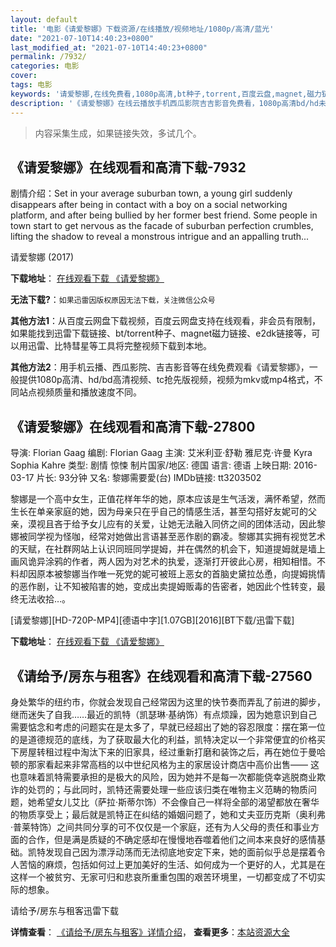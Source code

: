 ```yaml
---
layout: default
title: '电影《请爱黎娜》下载资源/在线播放/视频地址/1080p/高清/蓝光'
date: "2021-07-10T14:40:23+0800"
last_modified_at: "2021-07-10T14:40:23+0800"
permalink: /7932/
categories: 电影
cover:
tags: 电影
keywords: '请爱黎娜,在线免费看,1080p高清,bt种子,torrent,百度云盘,magnet,磁力链,迅雷下载资源'
description: '《请爱黎娜》在线云播放手机西瓜影院吉吉影音免费看，1080p高清bd/hd未删减完整版和tc抢先枪版，mkv/mp4格式，附带bt/torrent种子、magnet/磁力链、百度云盘、网盘资源迅雷下载链接'
---
```


>内容采集生成，如果链接失效，多试几个。


## 《请爱黎娜》在线观看和高清下载-7932

剧情介绍：Set in your average suburban town, a young girl suddenly disappears after being in contact with a boy on a social networking platform, and after being bullied by her former best friend. Some people in town start to get nervous as the facade of suburban perfection crumbles, lifting the shadow to reveal a monstrous intrigue and an appalling truth...


请爱黎娜 (2017)

**下载地址**： [在线观看下载 《请爱黎娜》](https://www.btbtdy.me/btdy/dy11874.html) 


**无法下载?**：`如果迅雷因版权原因无法下载，关注微信公众号 `

**其他方法1**：从百度云网盘下载视频，百度云网盘支持在线观看，非会员有限制，如果能找到迅雷下载链接、bt/torrent种子、magnet磁力链接、e2dk链接等，可以用迅雷、比特彗星等工具将完整视频下载到本地。

**其他方法2**：用手机云播、西瓜影院、吉吉影音等在线免费观看《请爱黎娜》，一般提供1080p高清、hd/bd高清视频、tc抢先版视频，视频为mkv或mp4格式，不同站点视频质量和播放速度不同。


## 《请爱黎娜》在线观看和高清下载-27800

导演: Florian Gaag 编剧: Florian Gaag 主演: 艾米利亚·舒勒 雅尼克·许曼 Kyra Sophia Kahre 类型: 剧情 惊悚 制片国家/地区: 德国 语言: 德语 上映日期: 2016-03-17 片长: 93分钟 又名: 黎娜需要愛(台) IMDb链接: tt3203502

黎娜是一个高中女生，正值花样年华的她，原本应该是生气活泼，满怀希望，然而生长在单亲家庭的她，因为母亲只在乎自己的情感生活，甚至勾搭好友妮可的父亲，漠视且吝于给予女儿应有的关爱，让她无法融入同侪之间的团体活动，因此黎娜被同学视为怪咖，经常对她做出言语甚至恶作剧的霸凌。黎娜其实拥有视觉艺术的天赋，在社群网站上认识同班同学提姆，并在偶然的机会下，知道提姆就是墙上画风诡异涂鸦的作者，两人因为对艺术的执爱，逐渐打开彼此心房，相知相惜。不料却因原本被黎娜当作唯一死党的妮可被班上恶女的首脑史黛拉怂恿，向提姆挑情的恶作剧，让不知被陷害的她，变成出卖提姆贩毒的告密者，她因此个性转变，最终无法收拾…。


[请爱黎娜][HD-720P-MP4][德语中字][1.07GB][2016][BT下载/迅雷下载]

**下载地址**： [在线观看下载 《请爱黎娜》](https://www.btdx8.com/torrent/qaln_2016.html) 


## 《请给予/房东与租客》在线观看和高清下载-27560

身处繁华的纽约市，你就会发现自己经常因为这里的快节奏而弄乱了前进的脚步，继而迷失了自我……最近的凯特（凯瑟琳·基纳饰）有点烦躁，因为她意识到自己需要惦念和考虑的问题实在是太多了，早就已经超出了她的容忍限度：摆在第一位的是道德规范的底线，为了获取最大化的利益，凯特决定以一个非常便宜的价格买下房屋转租过程中淘汰下来的旧家具，经过重新打磨和装饰之后，再在她位于曼哈顿的那家看起来非常高档的以中世纪风格为主的家居设计商店中高价出售&mdash;— 这也意味着凯特需要承担的是极大的风险，因为她并不是每一次都能侥幸逃脱商业欺诈的处罚的；与此同时，凯特还需要处理一些应该归类在唯物主义范畴的物质问题，她希望女儿艾比（萨拉·斯蒂尔饰）不会像自己一样将全部的渴望都放在奢华的物质享受上；最后就是凯特正在纠结的婚姻问题了，她和丈夫亚历克斯（奥利弗 ·普莱特饰）之间共同分享的可不仅仅是一个家庭，还有为人父母的责任和事业方面的合作，但是满是质疑的不确定感却在慢慢地吞噬着他们之间本来良好的感情基础。凯特发现自己因为漂浮动荡而无法彻底地安定下来，她的面前似乎总是摆着令人苦恼的麻烦，包括如何过上更加美好的生活、如何成为一个更好的人，尤其是在这样一个被贫穷、无家可归和悲哀所重重包围的艰苦环境里，一切都变成了不切实际的想象。


请给予/房东与租客迅雷下载

**详情查看**： [《请给予/房东与租客》详情介绍](/movie/27560/)， **查看更多**：[本站资源大全](/movie/t/all/)

